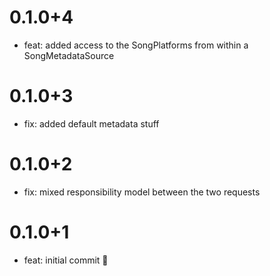 # 0.1.0+4

- feat: added access to the SongPlatforms from within a SongMetadataSource

# 0.1.0+3

- fix: added default metadata stuff

# 0.1.0+2

- fix: mixed responsibility model between the two requests

# 0.1.0+1

- feat: initial commit 🎉
